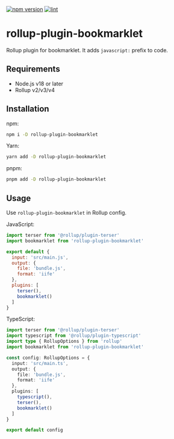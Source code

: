 [![npm version](https://badge.fury.io/js/rollup-plugin-bookmarklet.svg)](https://badge.fury.io/js/rollup-plugin-bookmarklet)
[![lint](https://github.com/rollup-community/rollup-plugin-bookmarklet/actions/workflows/lint.yml/badge.svg)](https://github.com/rollup-community/rollup-plugin-bookmarklet/actions/workflows/lint.yml)

# rollup-plugin-bookmarklet

Rollup plugin for bookmarklet.
It adds `javascript:` prefix to code.

## Requirements

- Node.js v18 or later
- Rollup v2/v3/v4

## Installation

npm:

```sh
npm i -D rollup-plugin-bookmarklet
```

Yarn:

```sh
yarn add -D rollup-plugin-bookmarklet
```

pnpm:

```sh
pnpm add -D rollup-plugin-bookmarklet
```

## Usage

Use `rollup-plugin-bookmarklet` in Rollup config.

JavaScript:

```javascript
import terser from '@rollup/plugin-terser'
import bookmarklet from 'rollup-plugin-bookmarklet'

export default {
  input: 'src/main.js',
  output: {
    file: 'bundle.js',
    format: 'iife'
  },
  plugins: [
    terser(),
    bookmarklet()
  ]
}
```

TypeScript:

```typescript
import terser from '@rollup/plugin-terser'
import typescript from '@rollup/plugin-typescript'
import type { RollupOptions } from 'rollup'
import bookmarklet from 'rollup-plugin-bookmarklet'

const config: RollupOptions = {
  input: 'src/main.ts',
  output: {
    file: 'bundle.js',
    format: 'iife'
  },
  plugins: [
    typescript(),
    terser(),
    bookmarklet()
  ]
}

export default config
```
